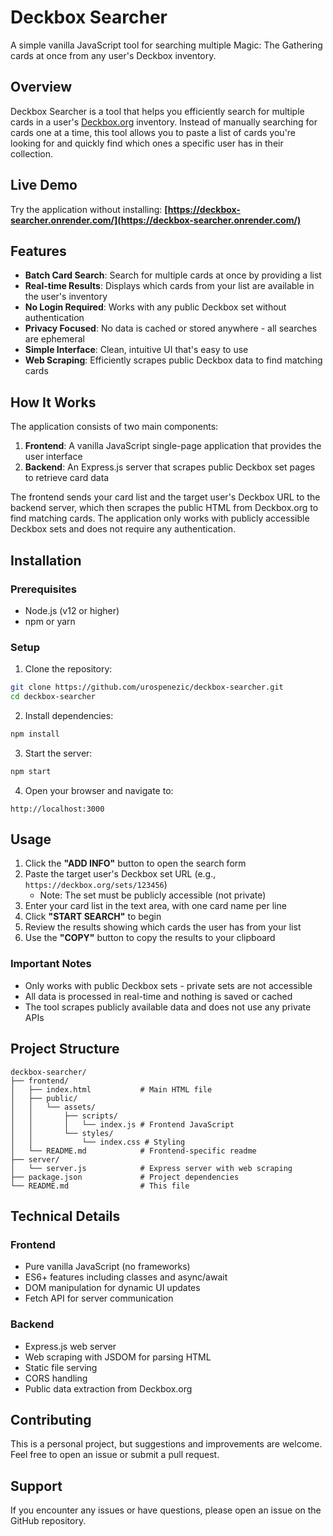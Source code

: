 # Deckbox Searcher

A simple vanilla JavaScript tool for searching multiple Magic: The Gathering cards at once from any user's Deckbox inventory.

## Overview

Deckbox Searcher is a tool that helps you efficiently search for multiple cards in a user's [Deckbox.org](https://deckbox.org/) inventory. Instead of manually searching for cards one at a time, this tool allows you to paste a list of cards you're looking for and quickly find which ones a specific user has in their collection.

## Live Demo

Try the application without installing: **[https://deckbox-searcher.onrender.com/](https://deckbox-searcher.onrender.com/)**

## Features

- **Batch Card Search**: Search for multiple cards at once by providing a list
- **Real-time Results**: Displays which cards from your list are available in the user's inventory
- **No Login Required**: Works with any public Deckbox set without authentication
- **Privacy Focused**: No data is cached or stored anywhere - all searches are ephemeral
- **Simple Interface**: Clean, intuitive UI that's easy to use
- **Web Scraping**: Efficiently scrapes public Deckbox data to find matching cards

## How It Works

The application consists of two main components:

1. **Frontend**: A vanilla JavaScript single-page application that provides the user interface
2. **Backend**: An Express.js server that scrapes public Deckbox set pages to retrieve card data

The frontend sends your card list and the target user's Deckbox URL to the backend server, which then scrapes the public HTML from Deckbox.org to find matching cards. The application only works with publicly accessible Deckbox sets and does not require any authentication.

## Installation

### Prerequisites

- Node.js (v12 or higher)
- npm or yarn

### Setup

1. Clone the repository:
```bash
git clone https://github.com/urospenezic/deckbox-searcher.git
cd deckbox-searcher
```

2. Install dependencies:
```bash
npm install
```

3. Start the server:
```bash
npm start
```

4. Open your browser and navigate to:
```
http://localhost:3000
```

## Usage

1. Click the **"ADD INFO"** button to open the search form
2. Paste the target user's Deckbox set URL (e.g., `https://deckbox.org/sets/123456`)
   - Note: The set must be publicly accessible (not private)
3. Enter your card list in the text area, with one card name per line
4. Click **"START SEARCH"** to begin
5. Review the results showing which cards the user has from your list
6. Use the **"COPY"** button to copy the results to your clipboard

### Important Notes

- Only works with public Deckbox sets - private sets are not accessible
- All data is processed in real-time and nothing is saved or cached
- The tool scrapes publicly available data and does not use any private APIs

## Project Structure

```
deckbox-searcher/
├── frontend/
│   ├── index.html           # Main HTML file
│   ├── public/
│   │   └── assets/
│   │       ├── scripts/
│   │       │   └── index.js # Frontend JavaScript
│   │       └── styles/
│   │           └── index.css # Styling
│   └── README.md            # Frontend-specific readme
├── server/
│   └── server.js            # Express server with web scraping
├── package.json             # Project dependencies
└── README.md                # This file
```

## Technical Details

### Frontend
- Pure vanilla JavaScript (no frameworks)
- ES6+ features including classes and async/await
- DOM manipulation for dynamic UI updates
- Fetch API for server communication

### Backend
- Express.js web server
- Web scraping with JSDOM for parsing HTML
- Static file serving
- CORS handling
- Public data extraction from Deckbox.org

## Contributing

This is a personal project, but suggestions and improvements are welcome. Feel free to open an issue or submit a pull request.

## Support

If you encounter any issues or have questions, please open an issue on the GitHub repository.
